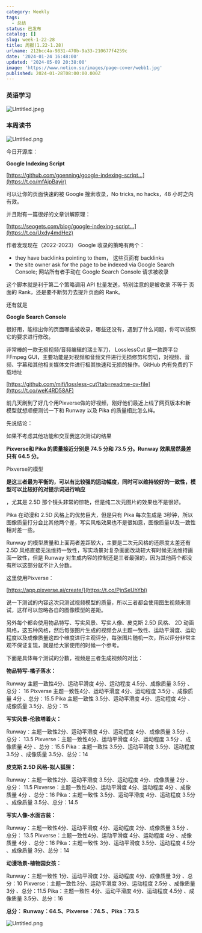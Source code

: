 ```yaml
---
category: Weekly
tags:
  - 总结
status: 已发布
catalog: []
slug: week-1-22-28
title: 周报(1.22-1.28)
urlname: 212bcc4a-9831-470b-9a33-210677f4259c
date: '2024-01-24 16:48:00'
updated: '2024-05-09 20:38:00'
image: 'https://www.notion.so/images/page-cover/webb1.jpg'
published: 2024-01-28T08:00:00.000Z
---
```


### 英语学习


![Untitled.jpeg](https://prod-files-secure.s3.us-west-2.amazonaws.com/5d24fe63-e567-4804-86f9-9fdc62e13082/13f89310-e18e-4344-b5f8-95c58ff07f1e/Untitled.jpeg?X-Amz-Algorithm=AWS4-HMAC-SHA256&X-Amz-Content-Sha256=UNSIGNED-PAYLOAD&X-Amz-Credential=ASIAZI2LB466Z4CXUFNA%2F20250215%2Fus-west-2%2Fs3%2Faws4_request&X-Amz-Date=20250215T053548Z&X-Amz-Expires=3600&X-Amz-Security-Token=IQoJb3JpZ2luX2VjEBYaCXVzLXdlc3QtMiJHMEUCIF9hYgNEDcDDrjvc%2F8O%2FiF4ezKAwjcpsYWRrpBPjjE62AiEA9hr21zHzGDG4Oz%2BQw12g2NOVpKDL7x0JHxSdP8o9%2Fswq%2FwMIPxAAGgw2Mzc0MjMxODM4MDUiDDxyrwRexq5zvYKcDyrcAzCfqbMa5sSexf36oZnlaAal%2Be9MOOGXjXY5JEvL8jIeMnY9l0%2FNLUyZYJIURHrRNkULLYHOLmndZ9VS5Gl9JpseP5rbSMSisdDPNhoIDOfs%2BvX3%2FqEMmoNI%2FzcfvhTb9QnXbG3uRJpFiM2nnO0C6hfJX%2B9Z3YGvmdbDa4sye%2BGWrhgPg%2FRnq7TPQzb3LRSYi%2B35VnCdhhD%2FEuvQCg25aAPUy20D2%2F2RU4rC7l9kgnayR1%2BxQsJhb1qufoiexubS1k8iTjTP2Ej5XYI5MdImbuc1HWHmq3QJXBfH0iU3LdrJMBi%2FrcDDPBB16IQbjjgvaVfakyOR7Vy7CyH0%2FFPI8tGg8pQ1eTGH%2BQL1YCD3ZWbQ64AUyXcPJaCHQvuquF3A0Pxl6SgthTO%2FwDo0lvyA0TlrAmZRCGmzCstkHCPoISMbcJTUouYFWS5O9%2FeKPU0uNy7FETxswXyttt8wnrw5ifEEZxQmJcOUAK6g2CIEBeazs05aoXJdjLYl39dorlNhvPMDhGAtQ8F1gU%2B7luMGZJuJjIzp0gqJQMvFEjwHdIc5oDqwZldqbaYqxzWztK8w4K6ZUnWj%2BNEtQ2kSiLP2NwFbT9K3RFbp2vxbWKcU%2FA244LeCZB%2F2GKFROgCkMNLLwL0GOqUB9zKVe5wSGjzHYk6wv2ODR3pvVGo9TQViSqUQxW1UPDiifokeDKFQq%2B6Yno76jB4EmpGtdTBNOctuLexY%2BFBi7i2a3enXUsHBmYXA0z8Eh8KbCz%2FTSoZyqrrO7ks3hmThyXp4m%2BKqLcDIcDmboCWLmcLvng%2FnPL3YKABPS%2BwU6mZeyoltmUnyUOqXn%2FJQ5Blz2Jdg8y%2Bzfh9u3%2FUavcedOAfM%2FB4H&X-Amz-Signature=de01eb2747e91afb05babe48fb1a260432b8ef8f852c4b80d71d34a1c398f821&X-Amz-SignedHeaders=host&x-id=GetObject)


### 本周读书


![Untitled.png](https://prod-files-secure.s3.us-west-2.amazonaws.com/5d24fe63-e567-4804-86f9-9fdc62e13082/4230a01f-03e6-45a7-9f78-5892b7e77e85/Untitled.png?X-Amz-Algorithm=AWS4-HMAC-SHA256&X-Amz-Content-Sha256=UNSIGNED-PAYLOAD&X-Amz-Credential=ASIAZI2LB466Z4CXUFNA%2F20250215%2Fus-west-2%2Fs3%2Faws4_request&X-Amz-Date=20250215T053548Z&X-Amz-Expires=3600&X-Amz-Security-Token=IQoJb3JpZ2luX2VjEBYaCXVzLXdlc3QtMiJHMEUCIF9hYgNEDcDDrjvc%2F8O%2FiF4ezKAwjcpsYWRrpBPjjE62AiEA9hr21zHzGDG4Oz%2BQw12g2NOVpKDL7x0JHxSdP8o9%2Fswq%2FwMIPxAAGgw2Mzc0MjMxODM4MDUiDDxyrwRexq5zvYKcDyrcAzCfqbMa5sSexf36oZnlaAal%2Be9MOOGXjXY5JEvL8jIeMnY9l0%2FNLUyZYJIURHrRNkULLYHOLmndZ9VS5Gl9JpseP5rbSMSisdDPNhoIDOfs%2BvX3%2FqEMmoNI%2FzcfvhTb9QnXbG3uRJpFiM2nnO0C6hfJX%2B9Z3YGvmdbDa4sye%2BGWrhgPg%2FRnq7TPQzb3LRSYi%2B35VnCdhhD%2FEuvQCg25aAPUy20D2%2F2RU4rC7l9kgnayR1%2BxQsJhb1qufoiexubS1k8iTjTP2Ej5XYI5MdImbuc1HWHmq3QJXBfH0iU3LdrJMBi%2FrcDDPBB16IQbjjgvaVfakyOR7Vy7CyH0%2FFPI8tGg8pQ1eTGH%2BQL1YCD3ZWbQ64AUyXcPJaCHQvuquF3A0Pxl6SgthTO%2FwDo0lvyA0TlrAmZRCGmzCstkHCPoISMbcJTUouYFWS5O9%2FeKPU0uNy7FETxswXyttt8wnrw5ifEEZxQmJcOUAK6g2CIEBeazs05aoXJdjLYl39dorlNhvPMDhGAtQ8F1gU%2B7luMGZJuJjIzp0gqJQMvFEjwHdIc5oDqwZldqbaYqxzWztK8w4K6ZUnWj%2BNEtQ2kSiLP2NwFbT9K3RFbp2vxbWKcU%2FA244LeCZB%2F2GKFROgCkMNLLwL0GOqUB9zKVe5wSGjzHYk6wv2ODR3pvVGo9TQViSqUQxW1UPDiifokeDKFQq%2B6Yno76jB4EmpGtdTBNOctuLexY%2BFBi7i2a3enXUsHBmYXA0z8Eh8KbCz%2FTSoZyqrrO7ks3hmThyXp4m%2BKqLcDIcDmboCWLmcLvng%2FnPL3YKABPS%2BwU6mZeyoltmUnyUOqXn%2FJQ5Blz2Jdg8y%2Bzfh9u3%2FUavcedOAfM%2FB4H&X-Amz-Signature=18b8d4f189d5e77824659ae5e226be698f6bc998bc9e06a4d209baa6963b2d3d&X-Amz-SignedHeaders=host&x-id=GetObject)


今日开源库：


**Google Indexing Script**


[https://github.com/goenning/google-indexing-script…](https://t.co/mfAipBayir)


可以让你的页面快速的被 Google 搜索收录，No tricks, no hacks，48 小时之内有效。

并且附有一篇很好的文章讲解原理：


[https://seogets.com/blog/google-indexing-script…](https://t.co/Uxdy4mdHez)


作者发现现在（2022-2023） Google 收录的策略有两个：

- they have backlinks pointing to them， 这些页面有 backlinks
- the site owner ask for the page to be indexed via Google Search Console; 网站所有者手动在 Google Search Console 请求被收录

这个脚本就是利于第二个策略调用 API 批量发送，特别注意的是被收录 不等于 页面的 Rank，还是要不断努力去提升页面的 Rank。

还有就是


**Google Search Console**


很好用，能标出你的页面哪些被收录，哪些还没有，遇到了什么问题，你可以按照它的要求进行修改。


非常棒的一款无损视频/音频编辑的瑞士军刀， LosslessCut 是一款跨平台 FFmpeg GUI，主要功能是对视频和音频文件进行无损修剪和剪切，对视频、音频、字幕和其他相关媒体文件进行极其快速和无损的操作。GitHub 内有免费的下载地址


[https://github.com/mifi/lossless-cut?tab=readme-ov-file](https://t.co/weK4RD58AF)


前几天刷到了好几个用Pixverse做的好视频，刚好他们最近上线了网页版本和新模型就想顺便测试一下和 Runway 以及 Pika 的质量相比怎么样。

先说结论：

如果不考虑其他功能和交互我这次测试的结果


**Pixverse和 Pika 的质量接近分别是 74.5 分和 73.5 分。Runway 效果居然最差只有 64.5 分。**


Pixverse的模型


**是这三者最为平衡的，可以有比较强的运动幅度，同时可以维持较好的一致性，模型可以比较好的对提示词进行响应**


，尤其是 2.5D 那个镜头非常的惊艳，但是纯二次元图片的效果也不是很好。

Pika 在动漫和 2.5D 风格上的优势巨大，但是只有 Pika 每次生成是 3秒钟，所以图像质量打分会比其他两个差，写实风格效果也不是很如意，图像质量以及一致性相对差一些。

Runway 的模型质量和上面两者差距较大，主要是二次元风格的还原度太差还有 2.5D 风格直接无法维持一致性，写实场景对复杂画面改动较大有时候无法维持画面一致性，但是 Runway 对生成内容的控制还是三者最强的，因为其他两个都没有所以这部分就不计入分数。

这里使用Pixverse：


[https://app.pixverse.ai/create/](https://t.co/PjnSeUhYbi)


说一下测试的内容这次只测试视频模型的质量，所以三者都会使用图生视频来测试，这样可以忽略各自的图像模型的差距。

另外每个都会使用物品特写、写实风景、写实人像、皮克斯 2.5D 风格、 2D 动画风格，这五种风格，然后每张图片生成的视频会从主题一致性、运动平滑度、运动程度以及成像质量这四个维度进行主观评分，每张图片随机一次，所以评分非常主观不保证复现，就是给大家使用的时候一个参考。

下面是具体每个测试的分数，视频是三者生成视频的对比：


**物品特写-橘子落水：**


Runway   主题一致性4分、运动平滑度 4分、运动程度 4.5分、成像质量 3.5分 、总分： 16
Pixverse 主题一致性4分、运动平滑度 4分、运动程度 3.5分 、成像质量 4分 、总分：15.5
Pika 主题一致性 3.5分、运动平滑度 4分、运动程度 4分 、成像质量 3.5分、总分：15


**写实风景-伦敦塔着火：**


Runway：主题一致性2分、运动平滑度 4分、运动程度 4分、成像质量 3.5分 、总分： 13.5
Pixverse：主题一致性4分、运动平滑度 4分、运动程度 3.5分 、成像质量 4分 、总分：15.5
Pika：主题一致性 3.5分、运动平滑度 3.5分、运动程度 3.5分 、成像质量 3.5分、总分：14


**皮克斯 2.5D 风格-拟人狐狸：**


Runway：主题一致性2分、运动平滑度 3.5分、运动程度 4分、成像质量 2分 、总分： 11.5
Pixverse：主题一致性4分、运动平滑度 4分、运动程度 4分 、成像质量 4分 、总分：16
Pika：主题一致性 3.5分、运动平滑度 4分、运动程度 3.5分 、成像质量 3.5分、总分：14.5


**写实人像-水面古装：**


Runway：主题一致性4分、运动平滑度 4分、运动程度 2分、成像质量 3.5分 、总分： 13.5
Pixverse：主题一致性4分、运动平滑度 4分、运动程度 4分 、成像质量 4分 、总分：16
Pika：主题一致性 3分、运动平滑度 3.5分、运动程度 4.5分 、成像质量 3分、总分：14


**动漫场景-植物园女孩：**


Runway：主题一致性 1分、运动平滑度 2分、运动程度 4分、成像质量 3分 、总分：10
Pixverse：主题一致性3分、运动平滑度 3分、运动程度 2.5分 、成像质量 3分 、总分：11.5
Pika：主题一致性 4分、运动平滑度 4分、运动程度 4.5分 、成像质量 3.5分、总分：16


**总分： Runway：64.5、Pixverse：74.5 、Pika：73.5**


![Untitled.png](https://prod-files-secure.s3.us-west-2.amazonaws.com/5d24fe63-e567-4804-86f9-9fdc62e13082/8e04e5ad-2b05-4144-8058-53bf010acfd3/Untitled.png?X-Amz-Algorithm=AWS4-HMAC-SHA256&X-Amz-Content-Sha256=UNSIGNED-PAYLOAD&X-Amz-Credential=ASIAZI2LB466Z4CXUFNA%2F20250215%2Fus-west-2%2Fs3%2Faws4_request&X-Amz-Date=20250215T053548Z&X-Amz-Expires=3600&X-Amz-Security-Token=IQoJb3JpZ2luX2VjEBYaCXVzLXdlc3QtMiJHMEUCIF9hYgNEDcDDrjvc%2F8O%2FiF4ezKAwjcpsYWRrpBPjjE62AiEA9hr21zHzGDG4Oz%2BQw12g2NOVpKDL7x0JHxSdP8o9%2Fswq%2FwMIPxAAGgw2Mzc0MjMxODM4MDUiDDxyrwRexq5zvYKcDyrcAzCfqbMa5sSexf36oZnlaAal%2Be9MOOGXjXY5JEvL8jIeMnY9l0%2FNLUyZYJIURHrRNkULLYHOLmndZ9VS5Gl9JpseP5rbSMSisdDPNhoIDOfs%2BvX3%2FqEMmoNI%2FzcfvhTb9QnXbG3uRJpFiM2nnO0C6hfJX%2B9Z3YGvmdbDa4sye%2BGWrhgPg%2FRnq7TPQzb3LRSYi%2B35VnCdhhD%2FEuvQCg25aAPUy20D2%2F2RU4rC7l9kgnayR1%2BxQsJhb1qufoiexubS1k8iTjTP2Ej5XYI5MdImbuc1HWHmq3QJXBfH0iU3LdrJMBi%2FrcDDPBB16IQbjjgvaVfakyOR7Vy7CyH0%2FFPI8tGg8pQ1eTGH%2BQL1YCD3ZWbQ64AUyXcPJaCHQvuquF3A0Pxl6SgthTO%2FwDo0lvyA0TlrAmZRCGmzCstkHCPoISMbcJTUouYFWS5O9%2FeKPU0uNy7FETxswXyttt8wnrw5ifEEZxQmJcOUAK6g2CIEBeazs05aoXJdjLYl39dorlNhvPMDhGAtQ8F1gU%2B7luMGZJuJjIzp0gqJQMvFEjwHdIc5oDqwZldqbaYqxzWztK8w4K6ZUnWj%2BNEtQ2kSiLP2NwFbT9K3RFbp2vxbWKcU%2FA244LeCZB%2F2GKFROgCkMNLLwL0GOqUB9zKVe5wSGjzHYk6wv2ODR3pvVGo9TQViSqUQxW1UPDiifokeDKFQq%2B6Yno76jB4EmpGtdTBNOctuLexY%2BFBi7i2a3enXUsHBmYXA0z8Eh8KbCz%2FTSoZyqrrO7ks3hmThyXp4m%2BKqLcDIcDmboCWLmcLvng%2FnPL3YKABPS%2BwU6mZeyoltmUnyUOqXn%2FJQ5Blz2Jdg8y%2Bzfh9u3%2FUavcedOAfM%2FB4H&X-Amz-Signature=b4f5d0319dcaa5abe61d69ea7d45da0343363d54a32f450244b0b565539102b9&X-Amz-SignedHeaders=host&x-id=GetObject)

